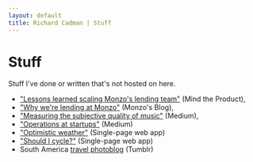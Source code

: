 ```yaml
---
layout: default
title: Richard Cadman | Stuff
---
```


# Stuff

Stuff I've done or written that's not hosted on here.

- ["Lessons learned scaling Monzo's lending team"](https://www.mindtheproduct.com/2019/05/what-monzo-learned-from-scaling-its-lending-team/) (Mind the Product),
- ["Why we're lending at Monzo"](https://monzo.com/blog/2018/11/20/why-we-are-lending/) (Monzo's Blog),
- ["Measuring the subjective quality of music"](https://medium.com/@richardcadman/measuring-the-subjective-improving-the-quality-of-ai-generated-music-as-a-pm-at-a-london-based-6b7c45d4f48d) (Medium),
- ["Operations at startups"](https://medium.com/@richardcadman/what-does-operations-mean-at-a-tech-startup-bb953d6a2802) (Medium)
- ["Optimistic weather"](https://safe-hollows-92431.herokuapp.com/) (Single-page web app)
- ["Should I cycle?"](https://richardcadman.github.io/bike_map.html) (Single-page web app)
- South America [travel photoblog](http://cadmansa2015.tumblr.com/) (Tumblr)

